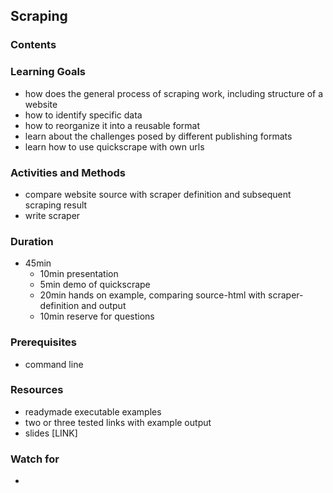 ## Scraping

### Contents


### Learning Goals

* how does the general process of scraping work, including structure of a website
* how to identify specific data
* how to reorganize it into a reusable format
* learn about the challenges posed by different publishing formats
* learn how to use quickscrape with own urls


### Activities and Methods

* compare website source with scraper definition and subsequent scraping result
* write scraper


### Duration

* 45min
  * 10min presentation
  * 5min demo of quickscrape
  * 20min hands on example, comparing source-html with scraper-definition and output
  * 10min reserve for questions

### Prerequisites

* command line

### Resources

* readymade executable examples
* two or three tested links with example output
* slides [LINK]


### Watch for

* 